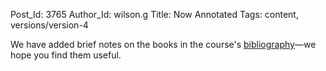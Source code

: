 Post_Id: 3765
Author_Id: wilson.g
Title: Now Annotated
Tags: content, versions/version-4

<p>We have added brief notes on the books in the course's <a href="{{root_path}}/about/biblio.html">bibliography</a>&mdash;we hope you find them useful.</p>
